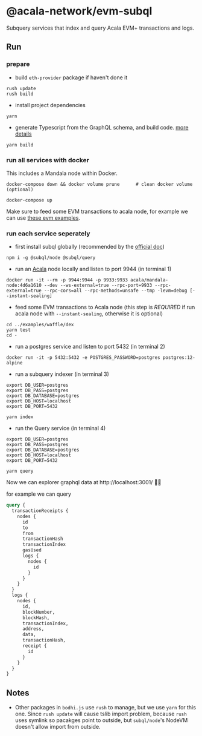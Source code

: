 # @acala-network/evm-subql
Subquery services that index and query Acala EVM+ transactions and logs.

## Run
### prepare

- build `eth-provider` package if haven't done it
```
rush update
rush build
```

- install project dependencies
```
yarn
```

- generate Typescript from the GraphQL schema, and build code. [more details](https://doc.subquery.network/quickstart/understanding-helloworld/#yarn-codegen)
```
yarn build
```

### run all services with docker
This includes a Mandala node within Docker.

```
docker-compose down && docker volume prune      # clean docker volume (optional)

docker-compose up
```

Make sure to feed some EVM transactions to acala node, for example we can use [these evm examples](https://github.com/AcalaNetwork/evm-examples).

### run each service seperately
- first install subql globally (recommended by the [official doc](https://doc.subquery.network/install/install/#install-subql-cli))
```
npm i -g @subql/node @subql/query
```

- run an [Acala](https://github.com/AcalaNetwork/Acala) node locally and listen to port 9944 (in terminal 1)
```
docker run -it --rm -p 9944:9944 -p 9933:9933 acala/mandala-node:4d6a1610 --dev --ws-external=true --rpc-port=9933 --rpc-external=true --rpc-cors=all --rpc-methods=unsafe --tmp -levm=debug [--instant-sealing]
```

- feed some EVM transactions to Acala node (this step is *REQUIRED* if run acala node with `--instant-sealing`, otherwise it is optional)
```
cd ../examples/waffle/dex
yarn test
cd -
```

- run a postgres service and listen to port 5432 (in terminal 2)
```
docker run -it -p 5432:5432 -e POSTGRES_PASSWORD=postgres postgres:12-alpine
```

- run a subquery indexer (in terminal 3)
```
export DB_USER=postgres
export DB_PASS=postgres
export DB_DATABASE=postgres
export DB_HOST=localhost
export DB_PORT=5432

yarn index
```

- run the Query service (in terminal 4)
```
export DB_USER=postgres
export DB_PASS=postgres
export DB_DATABASE=postgres
export DB_HOST=localhost
export DB_PORT=5432

yarn query
```

Now we can explorer graphql data at http://localhost:3001/ 🎉🎉

for example we can query
```graphql
query {
  transactionReceipts {
    nodes {
      id
      to
      from
      transactionHash
      transactionIndex
      gasUsed
      logs {
        nodes {
          id
        }
      }
    }
  }
  logs {
    nodes {
      id,
      blockNumber,
      blockHash,
      transactionIndex,
      address,
      data,
      transactionHash,
      receipt {
        id
      }
    }
  }
}
```

## Notes
- Other packages in `bodhi.js` use `rush` to manage, but we use `yarn` for this one. Since `rush update` will cause tslib import problem, because `rush` uses symlink so pacakges point to outside, but `subql/node`'s NodeVM doesn't allow import from outside. 
